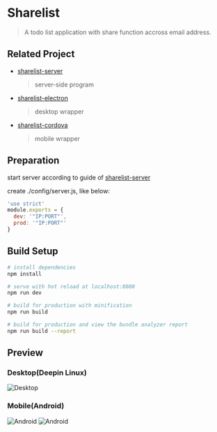 # Sharelist

> A todo list application with share function accross email address.

## Related Project

* [sharelist-server](https://gitee.com/antipro/sharelist-server)
  > server-side program
* [sharelist-electron](https://gitee.com/antipro/sharelist-electron)
  > desktop wrapper
* [sharelist-cordova](https://gitee.com/antipro/sharelist-cordova)
  > mobile wrapper

## Preparation

start server according to guide of [sharelist-server](https://gitee.com/antipro/sharelist-server)

create ./config/server.js, like below:
``` javascript
'use strict'
module.exports = {
  dev: '"IP:PORT"',
  prod: '"IP:PORT"'
}
```

## Build Setup

``` bash
# install dependencies
npm install

# serve with hot reload at localhost:8080
npm run dev

# build for production with minification
npm run build

# build for production and view the bundle analyzer report
npm run build --report
```
## Preview
### Desktop(Deepin Linux)

![Desktop](http://onmdsye1w.bkt.clouddn.com/sharelist-electron.png)

### Mobile(Android)

![Android](http://onmdsye1w.bkt.clouddn.com/sharelist-cordova1.png)
![Android](http://onmdsye1w.bkt.clouddn.com/sharelist-cordova2.png)